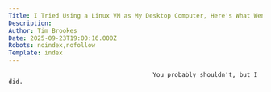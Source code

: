 ```yaml
---
Title: I Tried Using a Linux VM as My Desktop Computer, Here's What Went Wrong
Description: 
Author: Tim Brookes
Date: 2025-09-23T19:00:16.000Z
Robots: noindex,nofollow
Template: index
---
```


                                            You probably shouldn't, but I did.
                                        